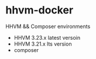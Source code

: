 # hhvm-docker

HHVM && Composer environments

* HHVM 3.23.x latest versoin
* HHVM 3.21.x lts version
* composer
